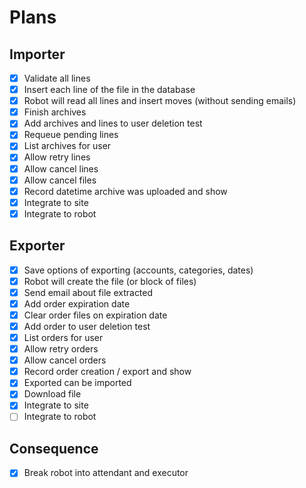 # Plans

## Importer

- [x] Validate all lines
- [x] Insert each line of the file in the database
- [x] Robot will read all lines and insert moves (without sending emails)
- [x] Finish archives
- [x] Add archives and lines to user deletion test
- [x] Requeue pending lines
- [x] List archives for user
- [x] Allow retry lines
- [x] Allow cancel lines
- [x] Allow cancel files
- [x] Record datetime archive was uploaded and show
- [x] Integrate to site
- [x] Integrate to robot

## Exporter

- [x] Save options of exporting (accounts, categories, dates)
- [x] Robot will create the file (or block of files)
- [x] Send email about file extracted
- [x] Add order expiration date
- [x] Clear order files on expiration date
- [x] Add order to user deletion test
- [x] List orders for user
- [x] Allow retry orders
- [x] Allow cancel orders
- [x] Record order creation / export and show
- [x] Exported can be imported
- [x] Download file
- [x] Integrate to site
- [ ] Integrate to robot

## Consequence

- [x] Break robot into attendant and executor
